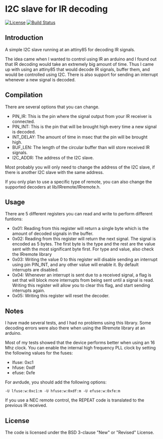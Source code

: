 # I2C slave for IR decoding

[![License](https://img.shields.io/badge/license-BSD%203--Clause-green.svg)](https://raw.githubusercontent.com/fotisl/ir2i2c/master/LICENSE)
[![Build Status](https://travis-ci.org/fotisl/ir2i2c.svg?branch=master)](https://travis-ci.org/fotisl/ir2i2c)

## Introduction

A simple I2C slave running at an attiny85 for decoding IR signals.

The idea came when I wanted to control using IR an arduino and I found out that
IR decoding would take an extremely big amount of time. Thus I came up with
using an attiny85 that would decode IR signals, buffer them, and would be
controlled using I2C. There is also support for sending an interrupt whenever
a new signal is decoded.

## Compilation

There are several options that you can change.

 * PIN\_IR: This is the pin where the signal output from your IR receiver is
   connected.
 * PIN\_INT: This is the pin that will be brought high every time a new signal
   is decoded.
 * INT\_DELAY: The amount of time in msec that the pin will be brought high.
 * BUF\_LEN: The length of the circular buffer than will store received IR
   signals.
 * I2C\_ADDR: The address of the I2C slave.

Most probably you will only need to change the address of the I2C slave, if
there is another I2C slave with the same address.

If you only plan to use a specific type of remote, you can also change the
supported decoders at lib/IRremote/IRremote.h.

## Usage

There are 5 different registers you can read and write to perform different
funtions:

 * 0x01: Reading from this register will return a single byte which is the
   amount of decoded signals in the buffer.
 * 0x02: Reading from this register will return the next signal. The signal
   is encoded as 5 bytes. The first byte is the type and the rest are the value
   sent with the most significant byte first. For type and value, also check
   the IRremote library
 * 0x03: Writing the value 0 to this register will disable sending an interrupt
   using pin PIN\_INT, and any other value will enable it. By default interrupts
   are disabled.
 * 0x04: Whenever an interrupt is sent due to a received signal, a flag is set
   that will block more interrupts from being sent until a signal is read.
   Writing this register will allow you to clear this flag, and start sending
   interrupts again.
 * 0x05: Writing this register will reset the decoder.

## Notes

I have made several tests, and I had no problems using this library. Some
decoding errors were also there when using the IRremote library at an arduino.

Most of my tests showed that the device performs better when using an 16 Mhz
clock. You can enable the internal high frequency PLL clock by setting the
following values for the fuses:

 * lfuse: 0xc1
 * hfuse: 0xdf
 * efuse: 0xfe

For avrdude, you should add the following options:

```-U lfuse:w:0xc1:m -U hfuse:w:0xdf:m -U efuse:w:0xfe:m```

If you use a NEC remote control, the REPEAT code is translated to the previous
IR received.

## License

The code is licensed under the BSD 3-clause "New" or "Revised" License.

